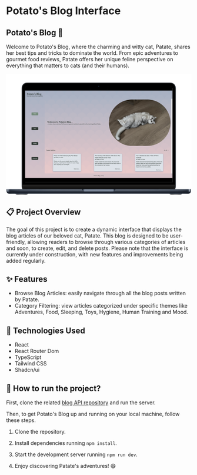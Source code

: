 # Potato's Blog Interface

## Potato's Blog :potato:

Welcome to Potato's Blog, where the charming and witty cat, Patate, shares her best tips and tricks to dominate the world. From epic adventures to gourmet food reviews, Patate offers her unique feline perspective on everything that matters to cats (and their humans).

![Potato's Blog Home Page](src/assets/result/potatos_blog_final_result.png)

## :clipboard: Project Overview

The goal of this project is to create a dynamic interface that displays the blog articles of our beloved cat, Patate. This blog is designed to be user-friendly, allowing readers to browse through various categories of articles and soon, to create, edit, and delete posts. Please note that the interface is currently under construction, with new features and improvements being added regularly.

## :sparkles: Features

- Browse Blog Articles: easily navigate through all the blog posts written by Patate.
- Category Filtering: view articles categorized under specific themes like Adventures, Food, Sleeping, Toys, Hygiene, Human Training and Mood.

## :wrench: Technologies Used

- React
- React Router Dom
- TypeScript
- Tailwind CSS
- Shadcn/ui

## :rocket: How to run the project?

First, clone the related [blog API repository](git@github.com:NollieChtn6/Blog-API.git) and run the server.

Then, to get Potato's Blog up and running on your local machine, follow these steps.

1. Clone the repository.

2. Install dependencies running `npm install`.

3. Start the development server running `npm run dev`.

4. Enjoy discovering Patate's adventures! :smile:
